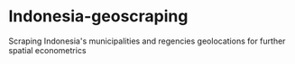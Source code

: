 # Indonesia-geoscraping
Scraping Indonesia's municipalities and regencies geolocations for further spatial econometrics
